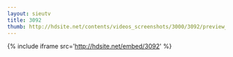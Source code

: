 ```yaml
---
layout: sieutv
title: 3092
thumb: http://hdsite.net/contents/videos_screenshots/3000/3092/preview_360p.mp4.jpg
---
```

{% include iframe src='http://hdsite.net/embed/3092' %}
 
